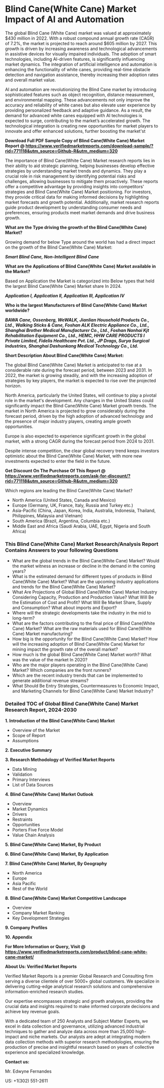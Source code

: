 <meta name="title" content="Global Blind Cane(White Cane) Market Impact of AI and Automation"><meta name="description" content="The global Blind Cane (White Cane) market was valued at approximately $430 million in 2022. With a robust compound annual growth rate (CAGR) of 7.2%, the market is pro"><meta name="title" content="Blind Cane(White Cane) Market Size, Share, Scope, Trends, Growth, Opportunities, Analysis, Forecast"><h1>Blind Cane(White Cane) Market Impact of AI and Automation</h1><p>The global Blind Cane (White Cane) market was valued at approximately $430 million in 2022. With a robust compound annual growth rate (CAGR) of 7.2%, the market is projected to reach around $605 million by 2027. This growth is driven by increasing awareness and technological advancements in assistive devices for visually impaired individuals. The adoption of smart technologies, including AI-driven features, is significantly influencing market dynamics. The integration of artificial intelligence and automation is enhancing the functionality of white canes, providing real-time obstacle detection and navigation assistance, thereby increasing their adoption rates and overall market value.</p><p>AI and automation are revolutionizing the Blind Cane market by introducing sophisticated features such as object recognition, distance measurement, and environmental mapping. These advancements not only improve the accuracy and reliability of white canes but also elevate user experience by providing personalized feedback and adaptive guidance. As a result, the demand for advanced white canes equipped with AI technologies is expected to surge, contributing to the market’s accelerated growth. The technological integration is creating new opportunities for market players to innovate and offer enhanced solutions, further boosting the market'st</p><p id="" class=""><strong>Download Full PDF Sample Copy of Blind Cane(White Cane) Market Report @ <a href="https://www.verifiedmarketreports.com/download-sample/?rid=771118&utm_source=Github-R&utm_medium=320" target="_blank">https://www.verifiedmarketreports.com/download-sample/?rid=771118&utm_source=Github-R&utm_medium=320</a></strong></p><p>The importance of&nbsp;Blind Cane(White Cane) Market research reports lies in their ability to aid strategic planning, helping businesses develop effective strategies by understanding market trends and dynamics. They play a crucial role in risk management by identifying potential risks and challenges, allowing businesses to mitigate them proactively. These reports offer a competitive advantage by providing insights into competitors' strategies and Blind Cane(White Cane) Market positioning. For investors, they provide critical data for making informed decisions by highlighting market forecasts and growth potential. Additionally, market research reports guide product development by understanding consumer needs and preferences, ensuring products meet market demands and drive business growth.</p><p><strong>What are the&nbsp;Type driving the growth of the Blind Cane(White Cane) Market?</strong></p><p id="" class="">Growing demand for below Type around the world has had a direct impact on the growth of the Blind Cane(White Cane) Market:</p><em><strong>Smart Blind Cane, Non-Intelligent Blind Cane</strong></em></p><strong>What are the&nbsp;Applications&nbsp;of Blind Cane(White Cane) Market available in the Market?</strong></p><p id="" class="">Based on Application the Market is categorized into Below types that held the largest Blind Cane(White Cane) Market share In 2024.</p><em><strong>Application I, Application II, Application III, Application IV</strong></em></p><strong>Who is the largest Manufacturers of Blind Cane(White Cane) Market worldwide?</strong></p><p><em><strong>BAWA Cane, Ossenberg, WeWALK, Jianlian Household Products Co., Ltd., Walking Sticks & Cane, Foshan ALK Electric Appliance Co., Ltd., Shanghai Brother Medical Manufacturer Co., Ltd., Foshan Nanhai Kjt Rehabilitation Equipment Co., Ltd., HEMC, HHW CARE PRODUCTS I Private Limited, Fidelis Healthcare Pvt. Ltd., JP Drags, Surya Surgical Industries, Shanghai Dashunkang Medical Technology Co., Ltd.</strong></em></p><p id="" class=""><strong>Short Description About Blind Cane(White Cane) Market:</strong></p><p>The global Blind Cane(White Cane) Market is anticipated to rise at a considerable rate during the forecast period, between 2023 and 2031. In 2022, the market is growing steadily, and with the increasing adoption of strategies by key players, the market is expected to rise over the projected horizon.</p><p>North America, particularly the United States, will continue to play a pivotal role in the market's development. Any changes in the United States could significantly impact the Blind Cane(White Cane) Market growth trends. The market in North America is projected to grow considerably during the forecast period, driven by the high adoption of advanced technology and the presence of major industry players, creating ample growth opportunities.</p><p>Europe is also expected to experience significant growth in the global market, with a strong CAGR during the forecast period from 2024 to 2031.</p><p>Despite intense competition, the clear global recovery trend keeps investors optimistic about the Blind Cane(White Cane) Market, with more new investments expected to enter the field in the future.</p><p id="" class=""><strong>Get Discount On The Purchase Of This Report @ <a href="https://www.verifiedmarketreports.com/ask-for-discount/?rid=771118&utm_source=Github-R&utm_medium=320" target="_blank">https://www.verifiedmarketreports.com/ask-for-discount/?rid=771118&utm_source=Github-R&utm_medium=320</a></strong></p>Which regions are leading the Blind Cane(White Cane) Market?</p><ul><li>North America (United States, Canada and Mexico)</li><li>Europe (Germany, UK, France, Italy, Russia and Turkey etc.)</li><li>Asia-Pacific (China, Japan, Korea, India, Australia, Indonesia, Thailand, Philippines, Malaysia and Vietnam)</li><li>South America (Brazil, Argentina, Columbia etc.)</li><li>Middle East and Africa (Saudi Arabia, UAE, Egypt, Nigeria and South Africa)</li></ul><h3 id="" class="">This Blind Cane(White Cane) Market Research/Analysis Report Contains Answers to your following Questions</h3><ul><li>What are the global trends in the Blind Cane(White Cane) Market? Would the market witness an increase or decline in the demand in the coming years?</li><li>What is the estimated demand for different types of products in Blind Cane(White Cane) Market? What are the upcoming industry applications and trends for the Blind Cane(White Cane) Market?</li><li>What Are Projections of Global Blind Cane(White Cane) Market Industry Considering Capacity, Production and Production Value? What Will Be the Estimation of Cost and Profit? What Will Be Market Share, Supply and Consumption? What about imports and Export?</li><li>Where will the strategic developments take the industry in the mid to long-term?</li><li>What are the factors contributing to the final price of Blind Cane(White Cane) Market? What are the raw materials used for Blind Cane(White Cane) Market manufacturing?</li><li>How big is the opportunity for the Blind Cane(White Cane) Market? How will the increasing adoption of Blind Cane(White Cane) Market for mining impact the growth rate of the overall market?</li><li>How much is the global Blind Cane(White Cane) Market worth? What was the value of the market In 2020?</li><li>Who are the major players operating in the Blind Cane(White Cane) Market? Which companies are the front runners?</li><li>Which are the recent industry trends that can be implemented to generate additional revenue streams?</li><li>What Should Be Entry Strategies, Countermeasures to Economic Impact, and Marketing Channels for Blind Cane(White Cane) Market Industry?</li></ul><h3 id="" class="">Detailed TOC of Global Blind Cane(White Cane) Market Research Report, 2024-2030</h3><p id="" class=""><strong>1. Introduction of the Blind Cane(White Cane) Market</strong></p><ul><li>Overview of the Market</li><li>Scope of Report</li><li>Assumptions</li></ul><p id="" class=""><strong>2. Executive Summary</strong></p><p id="" class=""><strong>3. Research Methodology of Verified Market Reports</strong></p><ul><li>Data Mining</li><li>Validation</li><li>Primary Interviews</li><li>List of Data Sources</li></ul><p id="" class=""><strong>4. Blind Cane(White Cane) Market Outlook</strong></p><ul><li>Overview</li><li>Market Dynamics</li><li>Drivers</li><li>Restraints</li><li>Opportunities</li><li>Porters Five Force Model</li><li>Value Chain Analysis</li></ul><p id="" class=""><strong>5. Blind Cane(White Cane) Market, By Product</strong></p><p id="" class=""><strong>6. Blind Cane(White Cane) Market, By Application</strong></p><p id="" class=""><strong>7. Blind Cane(White Cane) Market, By Geography</strong></p><ul><li>North America</li><li>Europe</li><li>Asia Pacific</li><li>Rest of the World</li></ul><p id="" class=""><strong>8. Blind Cane(White Cane) Market Competitive Landscape</strong></p><ul><li>Overview</li><li>Company Market Ranking</li><li>Key Development Strategies</li></ul><p id="" class=""><strong>9. Company Profiles</strong></p><p id="" class=""><strong>10. Appendix</strong></p><p id="" class=""><strong>For More Information or Query, Visit @ <a href="https://www.verifiedmarketreports.com/product/blind-cane-white-cane-market/" target="_blank">https://www.verifiedmarketreports.com/product/blind-cane-white-cane-market/</a></strong></p><p id="" class=""><strong>About Us: Verified Market Reports</strong></p><p id="" class="">Verified Market Reports is a premier Global Research and Consulting firm serving a diverse clientele of over 5000+ global customers. We specialize in delivering cutting-edge analytical research solutions and comprehensive information-enriched research studies.</p><p id="" class="">Our expertise encompasses strategic and growth analyses, providing the crucial data and insights required to make informed corporate decisions and achieve key revenue goals.</p><p id="" class="">With a dedicated team of 250 Analysts and Subject Matter Experts, we excel in data collection and governance, utilizing advanced industrial techniques to gather and analyze data across more than 25,000 high-impact and niche markets. Our analysts are adept at integrating modern data collection methods with superior research methodologies, ensuring the production of precise and insightful research based on years of collective experience and specialized knowledge.</p><p id="" class=""><strong>Contact us:</strong></p><p id="" class="">Mr. Edwyne Fernandes</p><p id="" class="">US: +1(302) 551-2611</p>